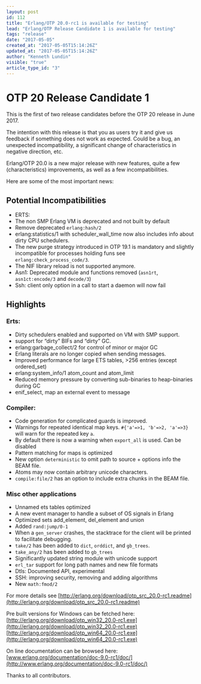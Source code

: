 ```yaml
---
layout: post
id: 112
title: "Erlang/OTP 20.0-rc1 is available for testing"
lead: "Erlang/OTP Release Candidate 1 is available for testing"
tags: "release"
date: "2017-05-05"
created_at: "2017-05-05T15:14:26Z"
updated_at: "2017-05-05T15:14:26Z"
author: "Kenneth Lundin"
visible: "true"
article_type_id: "3"
---
```


# OTP 20 Release Candidate 1

This is the first of two release candidates before the OTP 20 release in June 2017.

The intention with this release is that you as users try it and give us feedback if something does not work as expected. Could be a bug, an unexpected incompatibility, a significant change of characteristics in negative direction, etc.

Erlang/OTP 20.0 is a new major release with new features, quite a few (characteristics) improvements, as well as a few incompatibilities.
 

Here are some of the most important news:

## Potential Incompatibilities
* ERTS:
* The non SMP Erlang VM is deprecated and not built by default
* Remove deprecated `erlang:hash/2`
* erlang:statistics/1 with scheduler_wall_time now also includes info about dirty CPU schedulers.
* The new purge strategy introduced in OTP 19.1 is mandatory and slightly incompatible for processes holding funs
 see `erlang:check_process_code/3`.
* The NIF library reload is not supported anymore.
* Asn1: Deprecated module and functions removed (`asn1rt`, `asn1ct:encode/3` and `decode/3`)
* Ssh: client only option in a call to start a daemon will now fail

## Highlights

### Erts:
* Dirty schedulers enabled and supported on VM with SMP support.
* support for “dirty” BIFs and “dirty” GC.
* erlang:garbage_collect/2 for control of minor or major GC
* Erlang literals are no longer copied when sending messages.
* Improved performance for large ETS tables, >256 entries (except ordered_set)
* erlang:system_info/1 atom_count and atom_limit
* Reduced memory pressure by converting sub-binaries to heap-binaries during GC
* enif_select, map an external event to message

### Compiler:
* Code generation for complicated guards is improved.
* Warnings for repeated identical map keys. `#{'a'=>1, 'b'=>2, 'a'=>3}` will warn for the repeated key `a`.
* By default there is now a warning when `export_all` is used. Can be disabled
* Pattern matching for maps is optimized
* New option `deterministic` to omit path to source + options info the BEAM file.
* Atoms may now contain arbitrary unicode characters.
* `compile:file/2` has an option to include extra chunks in the BEAM file.

### Misc other applications
* Unnamed ets tables optimized
* A new event manager to handle a subset of OS signals in Erlang
* Optimized sets add_element, del_element and union
* Added `rand:jump/0-1`
* When a `gen_server` crashes, the stacktrace for the client will be printed to facilitate debugging.
* `take/2` has been added to `dict`, `orddict`, and `gb_trees`.
* `take_any/2` has been added to `gb_trees`
* Significantly updated string module with unicode support
* `erl_tar` support for long path names and new file formats
* Dtls: Documented API, experimental
* SSH: improving security, removing and adding algorithms
* New `math:fmod/2`

For more details see
[http://erlang.org/download/otp_src_20.0-rc1.readme](http://erlang.org/download/otp_src_20.0-rc1.readme)

Pre built versions for Windows can be fetched here:
[http://erlang.org/download/otp_win32_20.0-rc1.exe](http://erlang.org/download/otp_win32_20.0-rc1.exe)
[http://erlang.org/download/otp_win64_20.0-rc1.exe](http://erlang.org/download/otp_win64_20.0-rc1.exe)

On line documentation can be browsed here:
[www.erlang.org/documentation/doc-9.0-rc1/doc/](http://www.erlang.org/documentation/doc-9.0-rc1/doc/)

Thanks to all contributors.
